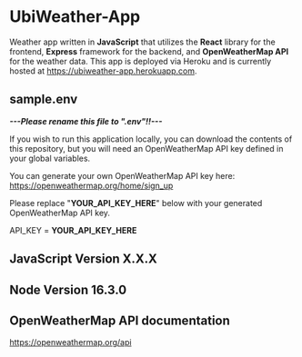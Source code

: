 # UbiWeather-App

Weather app written in **JavaScript** that utilizes the **React** library for the frontend, **Express** framework for the backend, and **OpenWeatherMap API** for the weather data. This app is deployed via Heroku and is currently hosted at https://ubiweather-app.herokuapp.com.

## sample.env
***---Please rename this file to ".env"!!---***

If you wish to run this application locally, you can download the contents of this repository, but you will need an OpenWeatherMap API key defined in your global variables. 

You can generate your own OpenWeatherMap API key here: https://openweathermap.org/home/sign_up

Please replace "**YOUR_API_KEY_HERE**" below with your generated OpenWeatherMap API key.

API_KEY = **YOUR_API_KEY_HERE**

## JavaScript Version X.X.X

## Node Version 16.3.0

## OpenWeatherMap API documentation
https://openweathermap.org/api
